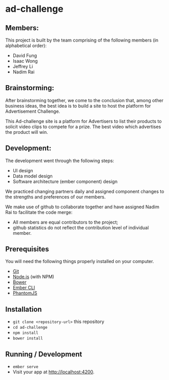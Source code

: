 # ad-challenge

## Members:
This project is built by the team comprising of the following members (in alphabetical order):

* David Fung
* Isaac Wong
* Jeffrey Li
* Nadim Rai

## Brainstorming:
After brainstorming together, we come to the conclusion that, among other business ideas, the best idea is to build a site to host the platform for Advertisement Challenge.

This Ad-challenge site is a platform for Advertisers to list their products to solicit video clips to compete for a prize. The best video which advertises the product will win.

## Development:
The development went through the following steps:
* UI design
* Data model design
* Software architecture (ember component) design

We practiced changing partners daily and assigned component changes to the strengths and preferences of our members.

We make use of github to collaborate together and have assigned Nadim Rai to facilitate the code merge:
* All members are equal contributors to the project;
* github statistics do not reflect the contribution level of individual member.

## Prerequisites

You will need the following things properly installed on your computer.

* [Git](https://git-scm.com/)
* [Node.js](https://nodejs.org/) (with NPM)
* [Bower](https://bower.io/)
* [Ember CLI](https://ember-cli.com/)
* [PhantomJS](http://phantomjs.org/)

## Installation

* `git clone <repository-url>` this repository
* `cd ad-challenge`
* `npm install`
* `bower install`

## Running / Development

* `ember serve`
* Visit your app at [http://localhost:4200](http://localhost:4200).
